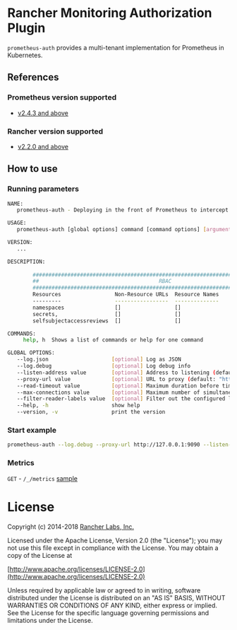 # Rancher Monitoring Authorization Plugin

`prometheus-auth` provides a multi-tenant implementation for Prometheus in Kubernetes.

## References

### Prometheus version supported

- [v2.4.3 and above](https://github.com/prometheus/prometheus/releases/tag/v2.4.3)

### Rancher version supported

- [v2.2.0 and above](https://github.com/rancher/rancher/releases/tag/v2.2.0)

## How to use

### Running parameters

```bash
NAME:
   prometheus-auth - Deploying in the front of Prometheus to intercept and hijack the APIs

USAGE:
   prometheus-auth [global options] command [command options] [arguments...]

VERSION:
   ...

DESCRIPTION:
   
        ##################################################################################
        ##                                      RBAC                                    ##
        ##################################################################################
        Resources                 Non-Resource URLs  Resource Names       Verbs
        ---------                 -----------------  --------------       -----
        namespaces                []                 []                   [list,watch,get]
        secrets,                  []                 []                   [list,watch,get]
        selfsubjectaccessreviews  []                 []                   [create]

COMMANDS:
     help, h  Shows a list of commands or help for one command

GLOBAL OPTIONS:
   --log.json                    [optional] Log as JSON
   --log.debug                   [optional] Log debug info
   --listen-address value        [optional] Address to listening (default: ":9090")
   --proxy-url value             [optional] URL to proxy (default: "http://127.0.0.1:9999")
   --read-timeout value          [optional] Maximum duration before timing out read of the request, and closing idle connections (default: 5m0s)
   --max-connections value       [optional] Maximum number of simultaneous connections (default: 512)
   --filter-reader-labels value  [optional] Filter out the configured labels when calling '/api/v1/read'
   --help, -h                    show help
   --version, -v                 print the version

```

### Start example

```bash
prometheus-auth --log.debug --proxy-url http://127.0.0.1:9090 --listen-address :9090

```

### Metrics

`GET` - `/_/metrics` [sample](METRICS)

# License

Copyright (c) 2014-2018 [Rancher Labs, Inc.](http://rancher.com)

Licensed under the Apache License, Version 2.0 (the "License");
you may not use this file except in compliance with the License.
You may obtain a copy of the License at

[http://www.apache.org/licenses/LICENSE-2.0](http://www.apache.org/licenses/LICENSE-2.0)

Unless required by applicable law or agreed to in writing, software
distributed under the License is distributed on an "AS IS" BASIS,
WITHOUT WARRANTIES OR CONDITIONS OF ANY KIND, either express or implied.
See the License for the specific language governing permissions and
limitations under the License.